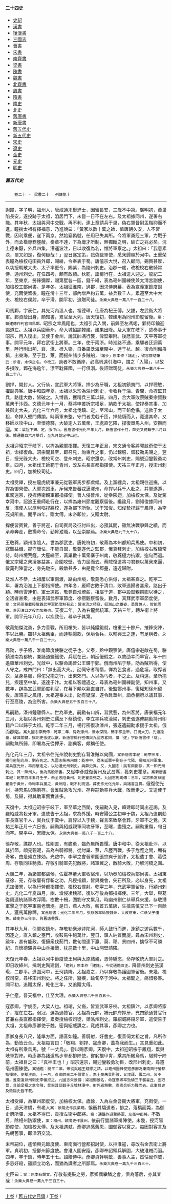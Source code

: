  



#### 二十四史

*   [史記](../a01/a01.md)
*   [漢書](../a02/a02.md)
*   [後漢書](../a03/a03.md)
*   [三國志](../a04/a04.md)
*   [晉書](../a05/a05.md)
*   [宋書](../a06/a06.md)
*   [南齊書](../a07/a07.md)
*   [梁書](../a08/a08.md)
*   [陳書](../a09/a09.md)
*   [魏書](../a10/a10.md)
*   [北齊書](../a11/a11.md)
*   [周書](../a12/a12.md)
*   [隋書](../a13/a13.md)
*   [南史](../a14/a14.md)
*   [北史](../a15/a15.md)
*   [舊唐書](../a16/a16.md)
*   [新唐書](../a17/a17.md)
*   [舊五代史](../a18/a18.md)
*   [新五代史](../a19/a19.md)
*   [宋史](../a20/a20.md)
*   [遼史](../a21/a21.md)
*   [金史](../a22/a22.md)
*   [元史](../a23/a23.md)
*   [明史](../a24/a24.md)


##### 舊五代史
　　`卷二十 ‧ 梁書二十`
　`列傳第十`

* * *

謝瞳，字子明，福州人，唐咸通末舉進士，因留長安，三歲不中第。廣明初，黃巢陷長安，遂投跡于太祖，洎居門下，未嘗一日不在左右。及太祖據同州，遂署右職。其年秋，太祖與河中交戰，再不利，連上章請兵于巢，偽右軍督尉孟楷抑而不進。瞳揣太祖有擇福意，乃進說曰：「黃家以數十萬之師，值唐朝久安，人不習戰，因利乘便，遂下兩京。然始竊偽號，任用已失其所。今將軍勇冠三軍，力戰于外，而孟楷專務壅蔽，奏章不達，下為庸才所制，無獨斷之明，破亡之兆必矣。況土德未厭，外兵四集，漕運波注，日以收復為名，惟將軍察之。」太祖曰：「我意素決，爾又如是，復何疑哉！」翌日遂定策，戮偽監軍使，悉衆歸順於河中。王重榮表瞳為檢校屯田員外郎，賜緋，令奉表于蜀。唐僖宗大悅，召入顧問，錫賚甚厚，以功授朝散大夫、太子率更令，賜紫，為陵州刺史。治郡一歲，改檢校右散騎常侍、通州刺史。在任四考，頗有政績。秋罷，詣蜀行在，太祖遣人迎之。龍紀二年，至東京，勞徠彌厚，賜第墅各一區，錢千緡，表為亳州團練使兼太清宮副使，加檢校工部尚書。是年冬，太祖征淮南，過郡，因求侍府幕，表為宣義軍節度副使，充兩使留後。瞳在滑十三年，部內增戶約五萬，益兵數千人，累遷至大中大夫、檢校右僕射，卒于滑。開平初，追贈司徒。`永樂大典卷一萬八千一百二十八。`

司馬鄴，字表仁，其先河內溫人也。祖德璋，仕唐為杞王傅。父諲，左武衞大將軍。鄴資蔭出身，頗知書，累官至大列。唐天復初，韓建用為同州節度留後。`案：韓建傳作判官司馬鄴。`昭宗之幸鳳翔也，太祖引兵入關，前鋒至左馮翊，鄴持印鑰迎謁道左。太祖以兵圍華州，命入城招諭韓建，建果出降。及大軍在岐下，遣奏事于昭宗，再入復出。又使于金州，說其帥馮行襲，俾堅攀附。後厯宣武、天平等軍從事。開平元年，拜右武衞上將軍。三年，使于兩浙。時淮路不通，乘驛者迂迴萬里，陸行則出荊、襄、潭、桂入嶺，自番禺泛海至閩中，達于杭、越。復命則備舟楫，出東海，至于登、萊。而揚州諸步多賊船，`「諸步」原本作「諸走」，攷容齋隨筆云：步者，水傍之名。今改正。`過者不敢循岸，必高帆遠引海中，謂之「入陽」，以故多損敗。鄴在海逾年，漂至耽羅國，一行俱溺。後詔贈司徒。`永樂大典卷一萬八千一百二十八。`

劉捍，開封人。父行仙，宣武軍大將軍。捍少為牙職，太祖初鎮夷門，以捍聰敏，擢副典客。唐中和四年夏，太祖以朱珍為淄州刺史，令收兵于淄、青間，命捍監其兵，路逢大敵，皆破之。入博昌，獲精兵三萬以歸。四月，合大軍敗蔡賊秦宗賢數萬衆于汴西。文德元年十一月，蔡將申叢折宗權足，納款于太祖，使捍奏其事，加兼御史大夫。光化三年六月，太祖北伐鎮、定，至常山，而王鎔危懾，送款于太祖，命捍入壁門傳諭。時兩軍未整，守門者戈戟千匝，捍馳騎而入，竟達其命。又移師以攻中山，至懷德驛，大破定人五萬衆，王處直乞降，捍復單馬入州，安撫而迴。`案：梁祖下鎮、定，服中山，舊唐書作光化三年九月，新唐書作十月，薛史又總繫于六月以後。據通鑑自六月舉兵，至九月始定中山也。`

太祖迎昭宗于岐下，以捍為親軍指揮。天復三年正旦，宋文通令客將郭啟奇使于太祖，命捍復命。昭宗聞其至，即召見，詢東兵之事，仍以錦服、銀鞍勒馬賜之。翌日，授光祿大夫、檢校司空、登州刺史。昭宗還京，改常州刺史，賜號迎鑾毅勇功臣。四月，太祖伐王師範于青州，改左右長直都指揮使。天祐三年正月，授宋州刺史。四月，加檢校司徒。

太祖受禪，授左龍虎統軍兼元從親軍馬步都虞候。及上黨纏兵，太祖親往巡撫，以捍為御營使。大軍次昂車，斥候來告蕃戎逼澤州，命捍以兵千人赴之，并軍遂遁，車駕還京，授捍侍衞親軍都指揮使。晉人侵晉州，從幸陝迴，加檢校太保。及從駕幸河中，詔追王重師赴行在，以捍為雍州節度觀察留後。纔踰月，劉知俊據同州反，潛使人以厚利啗捍將校，遂為部下所執，送于知俊。知俊縶捍歸于鳳翔，為李茂貞所害。開平四年，贈太傅。末帝即位，又贈太尉。

捍便習賓贊，善于將迎，自司賓局及征討四出，必預其間，雖無決戰爭鋒之績，而承命奔走，敷揚命令，勤幹涖職，以至崇顯焉。`永樂大典卷九千九十八。`

王敬蕘，潁州汝陰人。世為郡武吏。唐乾符初，敬蕘為本州都知兵馬使。中和初，寇難益熾，郡守庸怯，不能自固，敬蕘遂代之監郡，俄真拜刺史，加檢校右散騎常侍。時州境荒饉，大寇繼至，黃巢數十萬衆寨于州南，敬蕘極力抗禦，逾旬而退。俄又宗權之衆凌暴益甚，合圍攻壁，皆力屈而去。蔡賊復遣將刁君務以萬衆來逼，敬蕘列陣當之，身先馳突，殺敵甚多，由是竟全郡壘，遠近歸附。

及淮人不恭，太祖屢以軍南渡，路由州境，敬蕘悉心供億，太祖甚嘉之。乾寕二年，署為沿淮上下都指揮使。四年冬，龎師古敗于清口，敗軍逃歸者甚衆，路出于潁。時雨雪連旬，軍士凍餒，敬蕘自淮燎薪，相屬于道，郡中設糜糗餅餌以待之，全活者甚衆，由是表知武寕軍節度、徐宿觀察留後。數月，真拜武寕軍節度使。`案：文苑英華載授敬蕘武寕軍節度制有云：襲淮流之積寇，挺潛山之雄姿，勇實兼人，智能周物。蓋因清口之役而加秩也。`天復二年，入為右龍武統軍。天祐三年，轉左衞上將軍。開平元年八月，以疾致仕，尋卒于其第。

敬蕘魁傑沈勇，多力善戰，所用槍矢，皆以純鐵鍛就，槍重三十餘斤，摧鋒突陣，率以此勝。雖非太祖舊臣，而達輸懇款，保境合兵，以輔興王之運，有足稱者。`永樂大典卷一萬八千一百二十六。`

高劭，字子將，淮南節度使駢之從子也。父泰，黔中觀察使。唐僖宗避敵在蜀，駢鎮淮南為都統，兼諸道鹽鐵使，兵賦在己，朝廷優假之，以故劭幸而早官，年十四遙領華州刺史。光啟中，以駢命謁晉公王鐸于鄭。俄而州陷于蔡，劭為賊所得，使人守之，戒四門曰：「無出高大夫。」劭伺守者稍惰，佯為乞食者，過危垣，取殍者衣，坌身易服，得佗兒抱之行，出東郊門。人以為丐者，不之止。及稍遠，棄所抱兒，疾趨至中牟，遂達于汴。太祖以客禮遇之，尋表為亳州團練副使，知州事。又數年，辟為宣武軍節度判官，在幕下頗以氣直自許。後監鄭州事，復權知徐州留後。唐昭宗之鳳翔，太祖迎奉未出，劭有疑謀，遂令赴華州，詣丞相府以議其事，行至高陵，為盜所害。`永樂大典卷五千五百三十八。`

馬嗣勳，濠州鍾離縣人。世為軍吏。嗣勳有口辨，習武藝，為州客將。唐景福元年三月，太祖以壽州刺史江儒反下蔡鎮使，李立率兵攻濠梁，刺史張遂俾嗣勳持州印籍戶口以歸于太祖。乾寕二年三月，楊行密復攻濠州，張遂遣嗣勳求援于太祖。俄而郡陷，`案九國志李簡傳：乾寕二年，從攻濠州，濠水深闊，簡手搴重甲，口銜大刀，先渡踰壘，破其關鍵，擒刺史張遂以獻。新唐書楊行密傳與九國志畧同，惟「遂」字新唐書作「璲」。`嗣勳無所歸，即署為元從押牙、副典客，頗稱任使。

光化元年三月，太祖令往光州說刺史劉存背淮賊以向國，`案新唐書本紀：乾寕三年，楊行密陷光州，劉存死之。九國志柴再用傳：乾寕中，從朱延壽平劉存于弋陽，授知光州軍事。梁兵寇光州，再用擊走之，以功遷光州刺史。與薛史異。又，九國志：吳有兩劉存，其一即光州刺史，其一陳州人，後為馬殷所害。`又從李彥威復黃州及武昌縣，獲刺史瞿章。`案新唐書本紀：乾寕四年五月壬子，朱全忠陷黃州，刺史瞿章死之。九國志馬珣傳：三年，梁將朱友恭圍瞿章于黃州，命珣率兵援之，黃州陷，戰不利而退。薛史作光化元年，與諸書互異。`俄復使光州，持幣馬以賜劉存。會淮賊急攻光州，存與嗣勳率兵大戰，敗而走之。又遣使于蜀，及歸，得其助軍貲實甚多。

天復中，太祖迎昭宗于岐下，軍至華之西闉，使嗣勳入見，韓建即時同出迎謁。及羅紹威將殺牙軍，遣使告于太祖，求為外援。時安陽公主初卒于魏，太祖乃遣嗣勳率長直官千人，實兵仗于橐中，肩舁以入于魏，聲言來致祭會葬，牙軍不之覺。天祐三年正月十六日夜，嗣勳與紹威親軍同攻牙軍，至曙，盡殪之。嗣勳重傷，旬日而卒。開平中，累贈太保。`永樂大典卷一萬八千一百二十八。`

張存敬，譙郡人也。性剛直，有膽勇，臨危無所畏憚。唐中和中，從太祖赴汴，以其折節，頗見親昵，首為右騎都將。從討巢、蔡，凡歷百戰，多于危蹙之間，顯有奇畧，由是頻立殊効。光啟中，李罕之會晉軍圍張宗奭于盟津，太祖遣丁會、葛從周、存敬同往馳救。存敬引騎軍先犯敵將，諸軍翼之，敵騎大敗，乃解河橋之圍。

大順二年，為諸軍都虞候，佐霍存董大軍收宿州，以功奏加檢校兵部尚書。太祖東征徐、兗，存敬屢有俘斬之功，凡授指顧，皆與機會，矢石所及，必以身先，太祖尤加優異，以為行營都指揮使、檢校右僕射。乾寕三年，充武寕軍留後，行潁州刺史。光化二年夏四月，幽、滄侵凌魏郡，復以存敬為都指揮使。三年，大舉，與葛從周連統諸軍攻浮陽，樹數十柵，圍劉守文累月。時幽州劉仁恭舉兵來援，存敬潛軍擊之于乾寕軍南老鴉堤。是日，燕人大敗，斬首五萬級，生擒馬慎交已下一百餘人，獲馬萬餘蹄。`案舊唐書：光化二年三月，張存敬率師援魏州，大敗燕軍，仁恭父子僅免。薛史作三年事，與舊唐書異。`

其年秋九月，引軍收鎮州，存敬勒衆涉滹陀河，師人鼓行而進，逢鎮之遊兵數千，因逐之，直入鎮之壅門，收鞍馬牛駞萬計。翌日，鎮人納質而旋。尋為宋州刺史，踰年，甚有能政。復擁衆伐薊門，數旬間連下瀛、莫、祁、景四州，擒俘不可勝紀。自懷德驛與中山兵接戰，枕屍數十里，中山開壁請降。

天復元年春，太祖以河中節度使王珂與太原結親，憑恃驕恣，命存敬統大軍討之。即日收絳州，擒刺史陶建釗，`「建釗」原本作「建鈺」，今從通鑑改正。`降晉州刺史張漢瑜，二郡平。進圍河中，王珂請降。太祖嘉之，乃以存敬為護國軍留後。未幾，檢校司空，尋移宋州刺史。將之任所，寢疾，踰旬卒于河中。太祖聞之，痛惜移晷。開平初，追贈太保，乾化三年，又追贈太傅。

子仁愿，晉天福中，仕至大理。`永樂大典卷六千三百五十。`

寇彥卿，字俊臣，大梁人也。祖琯，父裔，皆宣武軍牙校。太祖鎮汴，以彥卿將家子，擢在左右。弱冠，選為通贊官。太祖為元帥，補元帥府押牙，充四鎮通贊官行首兼右長直都指揮使，累奏授檢校司徒，領洺州刺史。羅紹威將殺牙軍，遣使告于太祖，太祖命彥卿使于魏，密與紹威謀之，竟成其事，彥卿之力也。

彥卿身長八尺，隆準方面，語音如鐘。善騎射，好書史，復善伺太祖之旨，凡所作為，動皆云合。太祖每言曰：「敬翔、劉捍、寇彥卿，蓋為我而生。」其見重如此。太祖有所乘烏馬，號「一丈烏」，嘗以賜彥卿。天復中，太祖迎昭宗于鳳翔，累與岐軍對陣。時彥卿為諸道馬步軍都排陣使，嘗躬擐甲冑，乘其所賜烏馬，馳騁于陣前，太祖目之曰：「真神王也！」昭宗還京，賜迎鑾毅勇功臣，改邢州刺史，尋遷亳州團練使。`案通鑑：開平二年，帝從吳越王錢鏐之請，以亳州團練使寇彥卿為東南面行營都指揮使，使擊淮南。十一月，彥卿帥衆二千襲霍丘，為土豪朱景所敗，又攻廬、壽二州，皆不勝。淮南遣滁州刺史李儼拒之。九國志朱景傳：梁祖聞景名，命寇彥卿率勁騎三千襲霍丘，圖取景，且諭梁祖之意令降，景率其徒戰于丘墟林澤中，射死者無數，彥卿兵折力殫而去。此事薛史及歐陽史皆不載。`

太祖受禪，為華州節度使，加檢校太保。歲餘，入為左金吾衞大將軍，充街使。一日，過天津橋，有老人`案：歐陽史作民梁現。`悞衝其騶道者，排之，落橋而斃，為御史府所彈，太祖不得已，責授左衞中郎將。`案：通鑑作遊擊將軍、左衞中郎將。`不數月，除相州防禦使，`案：相州，歐陽史作襄州。`依前行營諸軍排陣使。未幾，授河陽節度使，加檢校太傅。及太祖遇弒，彥卿追感舊恩，圖御容以奠之。每因對客言及先朝舊事，即涕泗交流。

末帝嗣位，遙領興元節度使、東南面行營都招討使，以拒淮寇，尋改右金吾衞上將軍。貞明初，授鄧州節度使。會淮人圍安陸，彥卿奉詔領兵解圍，大破淮賊而迴。四年，卒于鎮，時年五十七。詔贈侍中。彥卿貞幹明敏，善事人主，然怙寵作威，多忌好殺，雖顯立功名，而猶為識者之所鄙焉。`永樂大典卷一萬九千三百三十。`

史臣曰：`案：原本有闕文。`存敬有提鼓之勞，彥卿偶攀鱗之會，俱為藩后，亦其宜哉！`永樂大典卷一萬九千三百三十。`

* * *

 [上卷](019.md) / [舊五代史目錄](a18.md) / [下卷](021.md) /			  

    